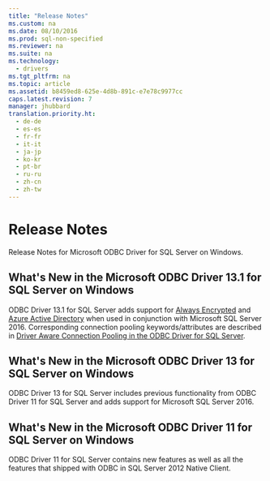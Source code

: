 ```yaml
---
title: "Release Notes"
ms.custom: na
ms.date: 08/10/2016
ms.prod: sql-non-specified
ms.reviewer: na
ms.suite: na
ms.technology: 
  - drivers
ms.tgt_pltfrm: na
ms.topic: article
ms.assetid: b8459ed8-625e-4d8b-891c-e7e78c9977cc
caps.latest.revision: 7
manager: jhubbard
translation.priority.ht: 
  - de-de
  - es-es
  - fr-fr
  - it-it
  - ja-jp
  - ko-kr
  - pt-br
  - ru-ru
  - zh-cn
  - zh-tw
---
```

# Release Notes
  Release Notes for Microsoft ODBC Driver for SQL Server on Windows.  
  
## What's New in the  Microsoft  ODBC Driver 13.1 for  SQL Server  on Windows  
 ODBC Driver 13.1 for  SQL Server  adds support for [Always Encrypted](../content/Using-Always-Encrypted-with-the-Windows-ODBC-Driver.md) and [Azure Active Directory](../content/Using-Azure-Active-Directory-with-the-Windows-ODBC-Driver.md) when used in conjunction with Microsoft SQL Server 2016.  Corresponding connection pooling keywords/attributes are described in [Driver Aware Connection Pooling in the ODBC Driver for SQL Server](../content/Driver-Aware-Connection-Pooling-in-the-ODBC-Driver-for-SQL-Server.md).
 
 ## What's New in the  Microsoft  ODBC Driver 13 for  SQL Server  on Windows  
 ODBC Driver 13 for  SQL Server  includes previous functionality from ODBC Driver 11 for SQL Server and adds support for Microsoft SQL Server 2016.
  
## What's New in the  Microsoft  ODBC Driver 11 for  SQL Server  on Windows  
 ODBC Driver 11 for SQL Server contains new features as well as all the features that shipped with ODBC in SQL Server 2012 Native Client.  
  
  